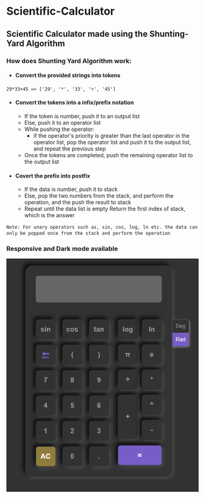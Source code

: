 # Scientific-Calculator

## Scientific Calculator made using the Shunting-Yard Algorithm

### How does Shunting Yard Algorithm work:

- #### Convert the provided strings into tokens

```
29*33+45 => ['29', '*', '33', '+', '45']
```

- #### Convert the tokens into a infix/prefix notation

  - If the token is number, push it to an output list
  - Else, push it to an operator list
  - While pushing the operator:
    - if the operator's priority is greater than the last operator in the operator list, pop the operator list and push it to the output list, and repeat the previous step
  - Once the tokens are completed, push the remaining operator list to the output list

- #### Covert the prefix into postfix
  - If the data is number, push it to stack
  - Else, pop the two numbers from the stack, and perform the operation, and the push the result to stack
  - Repeat until the data list is empty
    Return the first index of stack, which is the answer

```
Note: For unary operators such as, sin, cos, log, ln etc. the data can only be popped once from the stack and perform the operation
```

### Responsive and Dark mode available

![Calculator](images/calc-dark.png)
